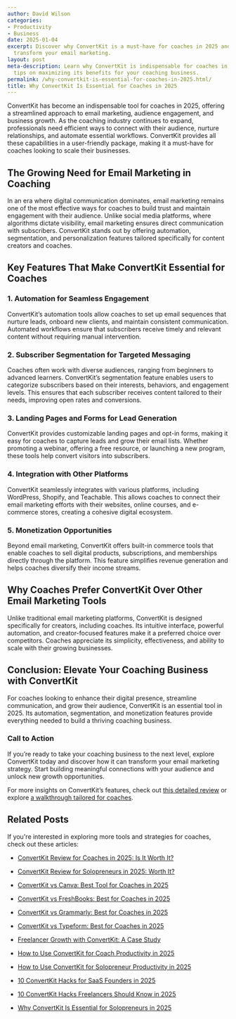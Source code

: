```yaml
---
author: David Wilson
categories:
- Productivity
- Business
date: 2025-01-04
excerpt: Discover why ConvertKit is a must-have for coaches in 2025 and how it can
  transform your email marketing.
layout: post
meta-description: Learn why ConvertKit is indispensable for coaches in 2025 and get
  tips on maximizing its benefits for your coaching business.
permalink: /why-convertkit-is-essential-for-coaches-in-2025.html/
title: Why ConvertKit Is Essential for Coaches in 2025
---
```


ConvertKit has become an indispensable tool for coaches in 2025, offering a streamlined approach to email marketing, audience engagement, and business growth. As the coaching industry continues to expand, professionals need efficient ways to connect with their audience, nurture relationships, and automate essential workflows. ConvertKit provides all these capabilities in a user-friendly package, making it a must-have for coaches looking to scale their businesses.

## The Growing Need for Email Marketing in Coaching
In an era where digital communication dominates, email marketing remains one of the most effective ways for coaches to build trust and maintain engagement with their audience. Unlike social media platforms, where algorithms dictate visibility, email marketing ensures direct communication with subscribers. ConvertKit stands out by offering automation, segmentation, and personalization features tailored specifically for content creators and coaches.

## Key Features That Make ConvertKit Essential for Coaches
### 1. **Automation for Seamless Engagement**
ConvertKit’s automation tools allow coaches to set up email sequences that nurture leads, onboard new clients, and maintain consistent communication. Automated workflows ensure that subscribers receive timely and relevant content without requiring manual intervention.

### 2. **Subscriber Segmentation for Targeted Messaging**
Coaches often work with diverse audiences, ranging from beginners to advanced learners. ConvertKit’s segmentation feature enables users to categorize subscribers based on their interests, behaviors, and engagement levels. This ensures that each subscriber receives content tailored to their needs, improving open rates and conversions.

### 3. **Landing Pages and Forms for Lead Generation**
ConvertKit provides customizable landing pages and opt-in forms, making it easy for coaches to capture leads and grow their email lists. Whether promoting a webinar, offering a free resource, or launching a new program, these tools help convert visitors into subscribers.

### 4. **Integration with Other Platforms**
ConvertKit seamlessly integrates with various platforms, including WordPress, Shopify, and Teachable. This allows coaches to connect their email marketing efforts with their websites, online courses, and e-commerce stores, creating a cohesive digital ecosystem.

### 5. **Monetization Opportunities**
Beyond email marketing, ConvertKit offers built-in commerce tools that enable coaches to sell digital products, subscriptions, and memberships directly through the platform. This feature simplifies revenue generation and helps coaches diversify their income streams.

## Why Coaches Prefer ConvertKit Over Other Email Marketing Tools
Unlike traditional email marketing platforms, ConvertKit is designed specifically for creators, including coaches. Its intuitive interface, powerful automation, and creator-focused features make it a preferred choice over competitors. Coaches appreciate its simplicity, effectiveness, and ability to scale with their growing businesses.

## Conclusion: Elevate Your Coaching Business with ConvertKit
For coaches looking to enhance their digital presence, streamline communication, and grow their audience, ConvertKit is an essential tool in 2025. Its automation, segmentation, and monetization features provide everything needed to build a thriving coaching business. 

### **Call to Action**
If you’re ready to take your coaching business to the next level, explore ConvertKit today and discover how it can transform your email marketing strategy. Start building meaningful connections with your audience and unlock new growth opportunities.

For more insights on ConvertKit’s features, check out [this detailed review](https://cavodigital.com/convertkit-review-2025/) or explore [a walkthrough tailored for coaches](https://diligentassistant.ca/master-your-email-marketing-a-convertkit-walkthrough-for-coaches/).

## Related Posts
If you're interested in exploring more tools and strategies for coaches, check out these articles:
- [ConvertKit Review for Coaches in 2025: Is It Worth It?](/convertkit-review-for-coaches-in-2025-is-it-worth-it.html/)
- [ConvertKit Review for Solopreneurs in 2025: Worth It?](/convertkit-review-for-solopreneurs-in-2025-worth-it.html/)
- [ConvertKit vs Canva: Best Tool for Coaches in 2025](/convertkit-vs-canva-best-tool-for-coaches-in-2025.html/)
- [ConvertKit vs FreshBooks: Best for Coaches in 2025](/convertkit-vs-freshbooks-best-for-coaches-in-2025.html/)
- [ConvertKit vs Grammarly: Best for Coaches in 2025](/convertkit-vs-grammarly-best-for-coaches-in-2025.html/)
- [ConvertKit vs Typeform: Best for Coaches in 2025](/convertkit-vs-typeform-best-for-coaches-in-2025.html/)
- [Freelancer Growth with ConvertKit: A Case Study](/freelancer-growth-with-convertkit-a-case-study.html/)
- [How to Use ConvertKit for Coach Productivity in 2025](/how-to-use-convertkit-for-coach-productivity-in-2025.html/)
- [How to Use ConvertKit for Solopreneur Productivity in 2025](/how-to-use-convertkit-for-solopreneur-productivity-in-2025.html/)
- [10 ConvertKit Hacks for SaaS Founders in 2025](/10-convertkit-hacks-for-saas-founders-in-2025.html/)
- [10 ConvertKit Hacks Freelancers Should Know in 2025](/10-convertkit-hacks-freelancers-should-know-in-2025.html/)

- [Why ConvertKit Is Essential for Solopreneurs in 2025](/why-convertKit-is-essential-for-solopreneurs-in-2025.html/)
